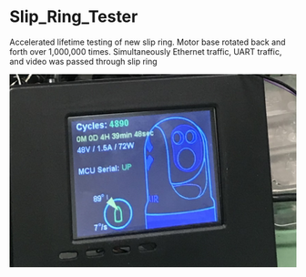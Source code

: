 # Slip_Ring_Tester

Accelerated lifetime testing of new slip ring. Motor base rotated back and forth over 1,000,000 times. Simultaneously Ethernet traffic, UART traffic, and video was passed through slip ring

![](./img/IMG-6402.jpg)